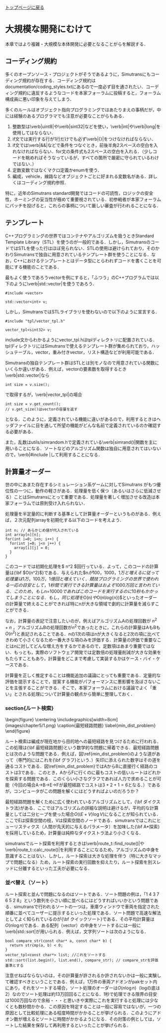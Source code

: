 [トップページに戻る](https://teamhimeh.github.io/simdev_intro/index.html)

# 大規模な開発にむけて
本章ではより複雑・大規模な本体開発に必要となることがらを解説する．

## コーディング規約
多くのオープンソース・プロジェクトがそうであるように，Simutransにもコーディング規約が存在する．コーディング規約はdocumentation/coding_styles.txtにあるので一度必ず目を通されたい．コーディング規約に違反するようなコードを本家フォーラムに投稿すると，フォーラム構成員に悪い印象を与えてしまう．

多くのルールはオブジェクト指向プログラミングではあたりまえの事柄だが，中には経験のあるプログラマでも注意が必要なことがらもある．

1.  整数型は\verb|uint8|や\verb|sint32|などを使い，\verb|int|や\verb|long|を使用してはならない．
1.  if文では実行する行が1行だけでも必ず\verb|{}|をつけなければならない．
1.  if文では\verb|&&|などで条件をつなぐとき，前後半角2スペースの空白を入れなければならない．for文の条件式も2スペースの空白を入れる．（少しコードを眺めればそうなっているが，すべての箇所で厳密に守られているわけではない．）
1.  定数変数ではなくマクロ定義かenumを使う．
1.  編成，vehicle，線路などオブジェクトごとに好まれる変数名がある．詳しくはコーディング規約参照．

特に，近年のSimutrans standard開発ではコードの可読性，ロジックの安全性，ネーミングの妥当性が極めて重要視されている．初参戦者が本家フォーラムにパッチを投げると，これらの事柄について厳しい審査が行われることになる．

## テンプレート
C++プログラミングの世界ではコンテナやアルゴリズムを扱うときStandard Template Library（STL）を使うのが一般的である．しかし，SimutransのコードではSTLを使った行はほぼ見られない．STLの使用は避けられており，そのかわりSimutransで独自に用意されているテンプレート群を使うことになる．なお，C++におけるテンプレートとはデータ型にとらわれずコードを書くことを可能にする機能のことである．

最もよく使うであろうvectorを例にすると，「ふつう」のC++プログラムでは以下のように\verb|std::vector|を使うであろう．
```
#include <vector>

std::vector<int> v;
```

しかし，SimutransではSTLライブラリを使わないので以下のように宣言する．
```
#include "tpl/vector_tpl.h"

vector_tpl<sint32> v;
```

include文からわかるようにvector_tpl.hはtplディレクトリに配置されている．tplディレクトリにはSimutransで使えるテンプレート群が集められており，ハッシュテーブル，vector，重み付きvector，リスト構造などが利用可能である．

Simutransの独自テンプレート群はSTLとは別モノなので用意されている関数にいくらか違いがある．例えば，vectorの要素数を取得するとき\verb|std::vector|なら
```
int size = v.size();
```
で取得するが，\verb|vector_tpl|の場合
```
int size = v.get_count();
// v.get_size()はvectorの容量を返す
```
となる．このように，定義されている機能に違いがあるので，利用するときはヘッダファイルに目を通して所望の機能がどんな名前で定義されているのか確認する必要がある．

また，乱数はutils/simrandom.hで定義されている\verb|simrand()|関数を主に用いることになる．ソートなどのアルゴリズム関数は独自に用意されてはいないので，\verb|#include <algorithm>|して利用することになる．

<!--
% 画像劣化の話とか

% draw image系
% sync step系
-->

## 計算量オーダー
世の中にあまた存在するシミュレーション系ゲームに対してSimutrans
がもつ優位性の一つに，動作の軽さがある．処理量を低く保つ（あるいはさらに低減させる）ことはSimutransにとって重要である．処理量を著しく増加させる改造は本家フォーラムでは原則受け入れられない．

処理量を半定量的に判断する基準として計算量オーダーというものがある．例えば，２次元配列arrayを初期化する以下のコードを考えよう．
```
int n; // あらかじめ値が代入されている
int array[n][n];
for(int i=0; i<n; i++) {
  for(int j=0; j<n j++) {
    array[i][j] = 0;
  }
}
```

このコードでは初期化処理を$ n^2 $回行っている．よって，このコードの計算量は{\bf $O(n^2)$}である．与えられた$n$が100，1000，1万と増えるに従って処理量は1万，100万，1億回と増えていく．競技プログラミングの世界で使われる一応の目安として，1秒間で実行できる計算量はおよそ1000万回と言われている．このため，もし$n=10000$であればこのコードを実行するのに10秒もかかってしまうことになる．もし，同じ処理を$O(n)$や$O(n\log{n})$といったオーダーの計算量で終えることができれば特にnが大きな領域で劇的に計算量を減らすことができる．

なお，計算量の表記で注意したいのが，例えばアルゴリズムAの処理回数が $n^2+n$ ，アルゴリズムBの処理回数が$n^2$であったときに，これらの計算量はAもBも$O(n^2)$と表記されることである．$n$の1次の項は$n$が大きくなると2次の項に比べてきわめて小さくなるため一番大きな項のみを評価する．計算量の評価で重要なことは$n$に対してどんな増え方をするかであるので，定数項はあまり重要ではない．もっとも，実際のソフトウェア開発では定数倍の処理量削減が大きな効果をもたらすこともあり，計算量をどこまで考慮して実装するかはケース・バイ・ケースである．

計算量を正しく推定することは機能追加の議論にとっても重要である．定量的な評価を提示することで，提案する機能がパフォーマンスに悪影響を及ぼさないことを主張することができる．そこで，本家フォーラムにおける議論でよく「重い」とされる処理について計算量の観点から簡単に整理しておく．

### section{ルート検索}

\begin{figure}
  \centering
  \includegraphics[width=8cm]{images/chapter5/1.png}
  \caption{最短経路問題}
  \label{min_dist_problem}
\end{figure}

ルート検索は編成が現在地から目的地への最短経路を見つけるために行われる．この処理は{\bf 最短経路問題}という数学的な問題に帰着できる．最短経路問題とは次のような問題である．例えば，図\ref{min_dist_problem}のような道があって（専門的にはこれを{\bf グラフ}という．）矢印に添えられた数字はその道を通るコストである．図\ref{min_dist_problem}ではAからBに直接行く経路のコストは3である．このとき，AからFに行くのに最もコストの低いルートはどれかを探索する問題である．このくらい小さなグラフであれば人力で求めることが可能（今回の場合A→B→E→Fが最短経路でコストは$3+2+1=6$となる．）であるが，コンピュータがこの問題を解くにはどうすればよいのだろうか？

最短経路問題を解くために広く使われているアルゴリズムとして，{\bf ダイクストラ法}がある．ここではアルゴリズムの詳細な説明は避けるが，平均的な計算量としては二分ヒープを使った場合$O((E+V)\log{V})$になることが知られている．ここでEは探索空間の枝，Vは探索空間のノードである．simutransではこれにヒューリスティクス（人間が先天的に与えるパラメータ）を加味した{\bf A*探索}を採用しているため，計算量は純粋なダイクストラ法より小さくなる．

simutransでルート探索を利用するときは\verb|route_t::find_route()|や\verb|route_t::calc_route()|を利用することになるため，アルゴリズムの中身を意識することはない．しかし，ルート探索は大きな処理を伴う（特に大きなマップで問題になる）ため，ルート探索の実行回数を抑えたり，ルート探索を別スレッドに分離するといった工夫が必要になる．

### 並べ替え（ソート）
ルート探索と並んで問題になるのはソートである．ソート問題の例は，「1 4 3 7 6 5 2 8」という数列を小さい順に並べるにはどうすればいいかという問題である．simutransで行われるソートの一つは，車庫ウィンドウで車両を指定された順番に並べてユーザーに提示するといった処理である．ソート問題で高速な解法としてよく知られているのが{\bf クイックソート}である．その平均計算量は$O(n\log{n})$である．ある配列（vector）の中身をソートするには一般に\verb|std::sort|が用いられる．例えば，文字列ソートは次のようになる．
```
bool compare_str(const char* a, const char* b) {
  return strcmp(a, b) < 0;
}
vector_tpl<const char*> list; //これをソートする
std::sort(list.begin(), list.end(), compare_str); // compare_strを評価基準とする
```

注意せねばならないのは，その計算量が許されるか許されないかは一般に実験して確認すべきということである．例えば，1万件の車両アドオンがpakセット内にあり，それをソートする場合，ソート処理のオーダーは$O(n\log{n})$（logの底は2）なのでソート処理は約13万回回ることになる．1秒で処理できる限界の目安は1000万回なので余裕・・・と思いきや実際にこれを実行すると処理には少なくとも数秒間かかる．この原因を特定することは一般に容易ではないが，一つの原因として比較処理にある程度時間がかかることが挙げられる．このようにアドオン数が増えるとソートに時間がかかるようになる．その対策の例としては，ソートした結果を保存して再利用するといったことが挙げられる．
